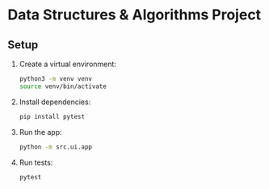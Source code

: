 # Data Structures & Algorithms Project
## Setup

1. Create a virtual environment:
   ```bash
   python3 -m venv venv
   source venv/bin/activate
   ```

2. Install dependencies:
   ```bash
   pip install pytest
   ```

3. Run the app:
   ```bash
   python -m src.ui.app
   ```

4. Run tests:
   ```bash
   pytest
   ```